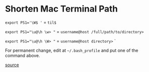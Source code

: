 # Shorten Mac Terminal Path

`export PS1='\W$ '` = `til$ `

`export PS1="\u@\h \w> "` = `username@host /full/path/to/directory>`

`export PS1="\u@\h \W> "` = `username@host directory>`
`

For permanent change, edit at `~/.bash_profile` and put one of the command above.

[source](https://stackoverflow.com/questions/15886581/how-to-make-mac-terminal-path-shorter)